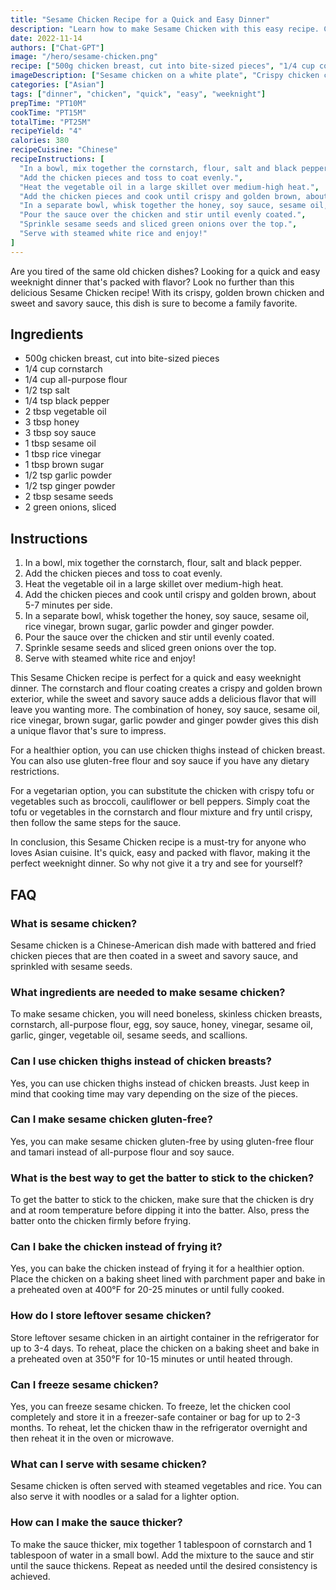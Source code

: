 ```yaml
---
title: "Sesame Chicken Recipe for a Quick and Easy Dinner"
description: "Learn how to make Sesame Chicken with this easy recipe. Crispy, sweet and savory, this dish is perfect for a quick and easy weeknight dinner. "
date: 2022-11-14
authors: ["Chat-GPT"]
image: "/hero/sesame-chicken.png"
recipe: ["500g chicken breast, cut into bite-sized pieces", "1/4 cup cornstarch", "1/4 cup all-purpose flour", "1/2 tsp salt", "1/4 tsp black pepper", "2 tbsp vegetable oil", "3 tbsp honey", "3 tbsp soy sauce", "1 tbsp sesame oil", "1 tbsp rice vinegar", "1 tbsp brown sugar", "1/2 tsp garlic powder", "1/2 tsp ginger powder", "2 tbsp sesame seeds", "2 green onions, sliced"]
imageDescription: ["Sesame chicken on a white plate", "Crispy chicken coated in a sweet and savory sauce", "Garnished with sesame seeds and green onions", "Served with steamed white rice."]
categories: ["Asian"]
tags: ["dinner", "chicken", "quick", "easy", "weeknight"]
prepTime: "PT10M"
cookTime: "PT15M"
totalTime: "PT25M"
recipeYield: "4"
calories: 380
recipeCuisine: "Chinese"
recipeInstructions: [
  "In a bowl, mix together the cornstarch, flour, salt and black pepper.",
  "Add the chicken pieces and toss to coat evenly.",
  "Heat the vegetable oil in a large skillet over medium-high heat.",
  "Add the chicken pieces and cook until crispy and golden brown, about 5-7 minutes per side.",
  "In a separate bowl, whisk together the honey, soy sauce, sesame oil, rice vinegar, brown sugar, garlic powder and ginger powder.",
  "Pour the sauce over the chicken and stir until evenly coated.",
  "Sprinkle sesame seeds and sliced green onions over the top.",
  "Serve with steamed white rice and enjoy!"
]
---
```


Are you tired of the same old chicken dishes? Looking for a quick and easy weeknight dinner that's packed with flavor? Look no further than this delicious Sesame Chicken recipe! With its crispy, golden brown chicken and sweet and savory sauce, this dish is sure to become a family favorite.

## Ingredients

- 500g chicken breast, cut into bite-sized pieces
- 1/4 cup cornstarch
- 1/4 cup all-purpose flour
- 1/2 tsp salt
- 1/4 tsp black pepper
- 2 tbsp vegetable oil
- 3 tbsp honey
- 3 tbsp soy sauce
- 1 tbsp sesame oil
- 1 tbsp rice vinegar
- 1 tbsp brown sugar
- 1/2 tsp garlic powder
- 1/2 tsp ginger powder
- 2 tbsp sesame seeds
- 2 green onions, sliced

## Instructions

1. In a bowl, mix together the cornstarch, flour, salt and black pepper.
2. Add the chicken pieces and toss to coat evenly.
3. Heat the vegetable oil in a large skillet over medium-high heat.
4. Add the chicken pieces and cook until crispy and golden brown, about 5-7 minutes per side.
5. In a separate bowl, whisk together the honey, soy sauce, sesame oil, rice vinegar, brown sugar, garlic powder and ginger powder.
6. Pour the sauce over the chicken and stir until evenly coated.
7. Sprinkle sesame seeds and sliced green onions over the top.
8. Serve with steamed white rice and enjoy!

This Sesame Chicken recipe is perfect for a quick and easy weeknight dinner. The cornstarch and flour coating creates a crispy and golden brown exterior, while the sweet and savory sauce adds a delicious flavor that will leave you wanting more. The combination of honey, soy sauce, sesame oil, rice vinegar, brown sugar, garlic powder and ginger powder gives this dish a unique flavor that's sure to impress.

For a healthier option, you can use chicken thighs instead of chicken breast. You can also use gluten-free flour and soy sauce if you have any dietary restrictions.

For a vegetarian option, you can substitute the chicken with crispy tofu or vegetables such as broccoli, cauliflower or bell peppers. Simply coat the tofu or vegetables in the cornstarch and flour mixture and fry until crispy, then follow the same steps for the sauce.

In conclusion, this Sesame Chicken recipe is a must-try for anyone who loves Asian cuisine. It's quick, easy and packed with flavor, making it the perfect weeknight dinner. So why not give it a try and see for yourself?

## FAQ

### What is sesame chicken?

Sesame chicken is a Chinese-American dish made with battered and fried chicken pieces that are then coated in a sweet and savory sauce, and sprinkled with sesame seeds.

### What ingredients are needed to make sesame chicken?

To make sesame chicken, you will need boneless, skinless chicken breasts, cornstarch, all-purpose flour, egg, soy sauce, honey, vinegar, sesame oil, garlic, ginger, vegetable oil, sesame seeds, and scallions.

### Can I use chicken thighs instead of chicken breasts?

Yes, you can use chicken thighs instead of chicken breasts. Just keep in mind that cooking time may vary depending on the size of the pieces.

### Can I make sesame chicken gluten-free?

Yes, you can make sesame chicken gluten-free by using gluten-free flour and tamari instead of all-purpose flour and soy sauce.

### What is the best way to get the batter to stick to the chicken?

To get the batter to stick to the chicken, make sure that the chicken is dry and at room temperature before dipping it into the batter. Also, press the batter onto the chicken firmly before frying.

### Can I bake the chicken instead of frying it?

Yes, you can bake the chicken instead of frying it for a healthier option. Place the chicken on a baking sheet lined with parchment paper and bake in a preheated oven at 400°F for 20-25 minutes or until fully cooked.

### How do I store leftover sesame chicken?

Store leftover sesame chicken in an airtight container in the refrigerator for up to 3-4 days. To reheat, place the chicken on a baking sheet and bake in a preheated oven at 350°F for 10-15 minutes or until heated through.

### Can I freeze sesame chicken?

Yes, you can freeze sesame chicken. To freeze, let the chicken cool completely and store it in a freezer-safe container or bag for up to 2-3 months. To reheat, let the chicken thaw in the refrigerator overnight and then reheat it in the oven or microwave.

### What can I serve with sesame chicken?

Sesame chicken is often served with steamed vegetables and rice. You can also serve it with noodles or a salad for a lighter option.

### How can I make the sauce thicker?

To make the sauce thicker, mix together 1 tablespoon of cornstarch and 1 tablespoon of water in a small bowl. Add the mixture to the sauce and stir until the sauce thickens. Repeat as needed until the desired consistency is achieved.